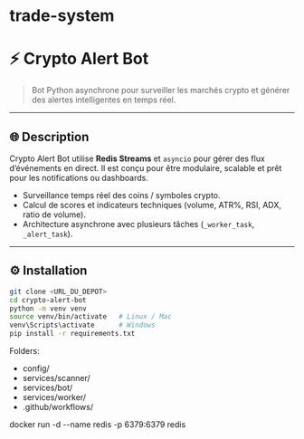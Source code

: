 ﻿# trade-system

# ⚡ Crypto Alert Bot

> Bot Python asynchrone pour surveiller les marchés crypto et générer des alertes intelligentes en temps réel.

---

## 🌐 Description

Crypto Alert Bot utilise **Redis Streams** et `asyncio` pour gérer des flux d’événements en direct. Il est conçu pour être modulaire, scalable et prêt pour les notifications ou dashboards.

- Surveillance temps réel des coins / symboles crypto.
- Calcul de scores et indicateurs techniques (volume, ATR%, RSI, ADX, ratio de volume).
- Architecture asynchrone avec plusieurs tâches (`_worker_task`, `_alert_task`).

---

## ⚙️ Installation

```bash
git clone <URL_DU_DEPOT>
cd crypto-alert-bot
python -m venv venv
source venv/bin/activate   # Linux / Mac
venv\Scripts\activate      # Windows
pip install -r requirements.txt
```
Folders:
- config/
- services/scanner/
- services/bot/
- services/worker/
- .github/workflows/


docker run -d --name redis -p 6379:6379 redis